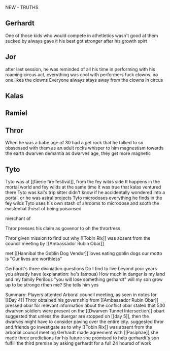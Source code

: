 NEW - TRUTHS
## Gerhardt
One of those kids who would compete in athetletics
	wasn't good at them
	sucked by always gave it his best
	got stronger after his growth spirt

## Jor
after last session, he was reminded of
	all his time in performing with his roaming circus act,
	everything was cool with performers
	fuck clowns. no one likes the clowns
	Everyone always stays away from the clowns in circus

## Kalas


## Ramiel


## Thror 
When he was a babe
	age of 30
	had a pet rock that he talked to
	so obssessed with them as an adult
	rocks whisper to him
	magnestism towards the earth
		dwarven demantia
		as dwarves age, they get more magnetic

## Tyto
Tyto was at [[faerie fire festival]], from the fey wilds side
	It happens in the mortal world and fey wilds at the same time
	It was true that kalas ventured there
	Tyto was kal's trip sitter
	didn't know if he accidentally wondered into a portal, or he was astral projects
Tyto microdoses everything he finds in the fey wilds
	Tyto uses his own stash of shrooms to microdose and sooth the existential threat of being poisonsed


merchant of 

Thror presses his claim as govenor to oh the thrortress

Thror given mission to find out why [[Tobin Rix]] was absent from the council meeting by [[Ambassador Rubin Obar]]

met [[Hannibal the Goblin Dog Vendor]] 
	loves eating goblin dogs
	our motto is "Our lives are worthless"

Gerhardt's three diviniation questions
	Do I find to live beyond your years
		you already have (explanation: he's famous)
	How much in danger is my land and my family
		Perilous
		"you will lose something gerhardt"
	will my son grow up to be stronge rthen me?
		She tells him yes

Summary:
	Players attented Arboral council meeting, as seen in notes for [[Day 4]]
	Thror obtained his governship from [[Ambassador Rubin Obar]]
		pressed obar for relevant information about the conflict
		obar stated that 500 dwarven soldiers were present on the [[Dwarven Tunnel Intersection]]
		obart suggested that unless the duergar are stopped on [[day 5]], then the dwarves might have to consider paving over the entire city.
		suggested thror and friends go investigate as to why [[Tobin Rix]] was absent from the arborial council meeting
	Gerhardt made agreement with [[Pasiphae]]
		she made three predictions for his future
		she promised to help gerhardt's son fulfill the third premise by asking gerhardt for a full 24 hoursd of work